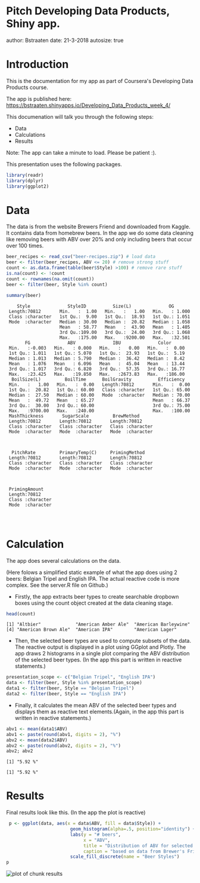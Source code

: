 Pitch Developing Data Products, Shiny app.
========================================================
author: Bstraaten
date: 21-3-2018
autosize: true

Introduction
========================================================

This is the documentation for my app as part of Coursera's Developing Data Products course.

The app is published here: https://bstraaten.shinyapps.io/Developing_Data_Products_week_4/

This documenation will talk you through the following steps:

- Data
- Calculations
- Results

Note: The app can take a minute to load. Please be patient :). 

This presentation uses the following packages.


```r
library(readr)
library(dplyr)
library(ggplot2)
```

Data
========================================================

The data is from the website Brewers Friend and downloaded from Kaggle. It contains
data from homebrew beers. In the app we do some data cleaning like removing beers with ABV over 20% and only including beers that occur over 100 times.


```r
beer_recipes <- read_csv("beer-recipes.zip") # load data
beer <- filter(beer_recipes, ABV <= 20) # remove strong stuff
count <- as.data.frame(table(beer$Style) >100) # remove rare stuff
is.na(count) <- !count
count <- rownames(na.omit(count))
beer <- filter(beer, Style %in% count)

summary(beer)
```

```
    Style              StyleID          Size(L)              OG        
 Length:70812       Min.   :  1.00   Min.   :   1.00   Min.   : 1.000  
 Class :character   1st Qu.:  9.00   1st Qu.:  18.93   1st Qu.: 1.051  
 Mode  :character   Median : 30.00   Median :  20.82   Median : 1.058  
                    Mean   : 58.77   Mean   :  43.90   Mean   : 1.405  
                    3rd Qu.:109.00   3rd Qu.:  24.00   3rd Qu.: 1.068  
                    Max.   :175.00   Max.   :9200.00   Max.   :32.501  
       FG              ABV              IBU              Color       
 Min.   :-0.003   Min.   : 0.000   Min.   :   0.00   Min.   :  0.00  
 1st Qu.: 1.011   1st Qu.: 5.070   1st Qu.:  23.93   1st Qu.:  5.19  
 Median : 1.013   Median : 5.790   Median :  36.42   Median :  8.42  
 Mean   : 1.076   Mean   : 6.096   Mean   :  45.04   Mean   : 13.44  
 3rd Qu.: 1.017   3rd Qu.: 6.820   3rd Qu.:  57.35   3rd Qu.: 16.77  
 Max.   :23.425   Max.   :19.850   Max.   :2673.83   Max.   :186.00  
  BoilSize(L)         BoilTime      BoilGravity          Efficiency    
 Min.   :   1.00   Min.   :  0.00   Length:70812       Min.   :  0.00  
 1st Qu.:  20.82   1st Qu.: 60.00   Class :character   1st Qu.: 65.00  
 Median :  27.50   Median : 60.00   Mode  :character   Median : 70.00  
 Mean   :  49.72   Mean   : 65.27                      Mean   : 66.37  
 3rd Qu.:  30.00   3rd Qu.: 60.00                      3rd Qu.: 75.00  
 Max.   :9700.00   Max.   :240.00                      Max.   :100.00  
 MashThickness       SugarScale         BrewMethod       
 Length:70812       Length:70812       Length:70812      
 Class :character   Class :character   Class :character  
 Mode  :character   Mode  :character   Mode  :character  
                                                         
                                                         
                                                         
  PitchRate         PrimaryTemp(C)     PrimingMethod     
 Length:70812       Length:70812       Length:70812      
 Class :character   Class :character   Class :character  
 Mode  :character   Mode  :character   Mode  :character  
                                                         
                                                         
                                                         
 PrimingAmount     
 Length:70812      
 Class :character  
 Mode  :character  
                   
                   
                   
```

Calculation
========================================================

The app does several calculations on the data. 

(Here folows a simplified static example of what the app does using 2 beers: Belgian Tripel and English IPA. The actual reactive code is more complex. See the server.R file on Github.)

- Firstly, the app extracts beer types to create searchable dropbown boxes using the count object created at the data cleaning stage.

```r
head(count)
```

```
[1] "Altbier"             "American Amber Ale"  "American Barleywine"
[4] "American Brown Ale"  "American IPA"        "American Lager"     
```
- Then, the selected beer types are used to compute subsets of the data. The reactive output is displayed in a plot using GGplot and Plotly. The app draws 2 histograms in a single plot comparing the ABV distribution of the selected beer types. (In the app this part is written in reactive statements.)

```r
presentation_scope <- c("Belgian Tripel", "English IPA")
data <- filter(beer, Style %in% presentation_scope)
data1 <- filter(beer, Style == "Belgian Tripel")
data2 <- filter(beer, Style == "English IPA")
```
- Finally, it calculates the mean ABV of the selected beer types and displays them as reactive text elements.(Again, in the app this part is written in reactive statements.)

```r
abv1 <- mean(data1$ABV)
abv1 <- paste(round(abv1, digits = 2), "%")
abv2 <- mean(data2$ABV)
abv2 <- paste(round(abv2, digits = 2), "%")
abv2; abv2
```

```
[1] "5.92 %"
```

```
[1] "5.92 %"
```

Results
========================================================
Final results look like this. (In the app the plot is reactive)

```r
 p <- ggplot(data, aes(x = data$ABV, fill = data$Style)) + 
                        geom_histogram(alpha=.5, position="identity") +
                        labs(y = "# beers",
                             x = "ABV",
                             title = "Distribution of ABV for selected beer styles",
                             caption = "based on data from Brewer's Friend, downloaded from Kaggle") +
                        scale_fill_discrete(name = "Beer Styles")
p
```

<img src="Pitch-figure/results-1.png" title="plot of chunk results" alt="plot of chunk results" style="display: block; margin: auto;" />



